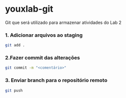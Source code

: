 # youxlab-git
Git que será utilizado para armazenar atividades do Lab 2

### 1. Adicionar arquivos ao staging
```bash
git add .
```

### 2.Fazer commit das alterações
```bash
git commit -m "<comentário>"
```

### 3. Enviar branch para o repositório remoto
```bash
git push
```
